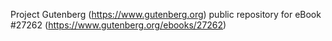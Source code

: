 Project Gutenberg (https://www.gutenberg.org) public repository for eBook #27262 (https://www.gutenberg.org/ebooks/27262)
